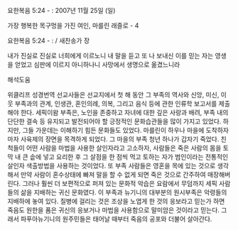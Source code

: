 요한복음 5:24 - : 
2007년 11월 25일 (일)

가장 행복한 목구멍을 가진 여인, 마를린 래즐로 - 4



요한복음 5:24 - : / 새찬송가  장


내가 진실로 진실로 너희에게 이르노니 내 말을 듣고 또 나 보내신 이를 믿는 자는 영생을 얻었고 심판에 이르지 아니하나니 사망에서 생명으로 옮겼느니라

해석도움





위클리프 성경번역 선교사들은 선교지에서 첫 해 동안 그 부족의 역사와 신앙, 미신, 이웃 부족과의 관계, 인생관, 혼인의례, 의복, 그리고 음식 등에 관한 인류학 보고서를 제출해야 한다. 
세픽이왐 부족은, 노인을 존중하고 자녀에 대한 깊은 사랑과 배려, 부족 내의 단단한 결속 등 유지되고 발전되어야 할 긍정적인 문화습관들을 많이 가지고 있었다. 
하지만, 그들 가운데는 이해하기 힘든 문화들도 있었다.
마를린이 하우나 마을에 도착하자마자 사육제의 장면을 목격하게 되었다. 그 마을의 부족 청년 하나가 갑자기 죽었다. 친척들이 어떤 사람을 마법을 사용한 살인자라고 고소하자, 사람들은 죽은 사람의 몸을 토막 내 큰 솥에 넣고 요리한 후 그 살점을 한 점씩 먹고 토하는 자가 범인이라는 전통적인 살인자 색출방법을 사용하는 것이었다.
또 부족 사람들은 영혼을 목에 있는 것으로 생각해서 만약 사람이 혼수상태에 빠져 말을 할 수 없게 되면 죽은 것으로 간주하여 매장해버린다.
그러나 훨씬 더 보편적으로 퍼져 있는 문화적 악습은 요람에서 무덤까지 세픽 사람들의 삶을 지배하는 귀신 문화였다. 이 부족과 뉴기니의 대부분의 원시부족은 악령들의 지배하에 놓여 있다. 질병에 걸리는 것은 조상을 노엽게 한 것의 응보라고 믿는가 하면 죽음도 원한을 품은 귀신의 응보거나 마법을 사용함으로 말미암은 것이라고 믿는다.
그래서 파푸아뉴기니의 원주민들은 태어날 때부터 죽음의 공포와 더불어 살아간다.